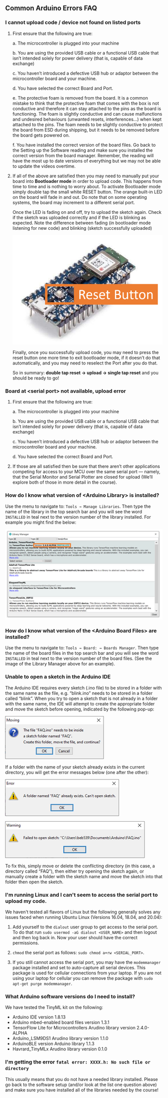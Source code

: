 ## Common Arduino Errors FAQ

### I cannot upload code / device not found on listed ports

1. First ensure that the following are true:
    
    a. The microcontroller is plugged into your machine
    
    b. You are using the provided USB cable or a functional USB cable that isn’t intended solely for power delivery (that is, capable of data exchange)
    
    c. You haven’t introduced a defective USB hub or adaptor between the microcontroller board and your machine.
    
    d. You have selected the correct Board and Port.

    e. The protective foam is removed from the board. It is a common mistake to think that the protective foam that comes with the box is not conductive and therefore it can stay attached to the pins as the board is functioning. The foam is slightly conductive and can cause malfunctions and undesired behaviours (unwanted resets, interferences...) when kept attached to the pins. The foam needs to be slightly conductive to protect the board from ESD during shipping, but it needs to be removed before the board gets powered on.

    f. You have installed the correct version of the board files. Go back to the Setting up the Software reading and make sure you installed the correct version from the board manager. Remember, the reading will have the most up to date versions of everything but we may not be able to update the videos overtime.

2. If all of the above are satisfied then you may need to manually put your board into **Bootloader mode** in order to upload code. This happens from time to time and is nothing to worry about. To activate Bootloader mode simply double tap the small white RESET button. The orange built-in LED on the board will fade in and out. Do note that on some operating systems, the board may increment to a different serial port.

    Once the LED is fading on and off, try to upload the sketch again. Check if the sketch was uploaded correctly and if the LED is blinking as expected. Note the difference between fading (in bootloader mode listening for new code) and blinking (sketch successfully uploaded)
    
    ![An image of the Nano 33 BLE Sense Highlighting the Reset Button](img/reset.png)
    
    Finally, once you successfully upload code, you may need to press the reset button one more time to exit bootloader mode, if it doesn’t do that automatically, and you may need to reselect the Port after you do that.
    
    So in summary: **double tap reset → upload → single tap reset** and you should be ready to go!
    
### Board at \<serial port\> not available, upload error
1. First ensure that the following are true:
    
    a. The microcontroller is plugged into your machine
    
    b. You are using the provided USB cable or a functional USB cable that isn’t intended solely for power delivery (that is, capable of data exchange)
    
    c. You haven’t introduced a defective USB hub or adaptor between the microcontroller board and your machine.
    
    d. You have selected the correct Board and Port.

2. If those are all satisfied then be sure that there aren’t other applications competing for access to your MCU over the same serial port — namely, that the Serial Monitor and Serial Plotter are closed for upload (We’ll explore both of those in more detail in the course).

### How do I know what version of \<Arduino Library\> is installed?

Use the menu to navigate to: ```Tools → Manage Libraries```. Then type the name of the library in the top search bar and you will see the word ```INSTALLED``` in teal next to the version number of the library installed. For example you might find the below:

![A screenshot of the library manager showing version 2.4.0-ALPHA of the TensofrFlow Lite for Microcontrollers Arduion library being installed.](img/library.png)

### How do I know what version of the \<Arduino Board Files\> are installed?

Use the menu to navigate to: ```Tools → Board: → Boards Manager```. Then type the name of the board files in the top search bar and you will see the word ```INSTALLED``` in teal next to the version number of the board files. (See the image of the Library Manager above for an example).


### Unable to open a sketch in the Arduino IDE

The Arduino IDE requires every sketch (.ino file) to be stored in a folder with the same name as the file, e.g. “blink.ino” needs to be stored in a folder called “blink”. When you try to open a sketch that is not already in a folder with the same name, the IDE will attempt to create the appropriate folder and move the sketch before opening, indicated by the following pop-up:

![A popup stating: The file "FAQ.ino" needs to be inside a sketch folder named "FAQ". Create this folder, move the file, and continue?](img/fileFolder.png)

If a folder with the name of your sketch already exists in the current directory, you will get the error messages below (one after the other):

![A popup stating: A folder named "FAQ" already exists. Can't open sketch.](img/folder.png)

![A popup stating: Failed to open sketch "PATH_TO_SKETCH".](img/filePath.png)

To fix this, simply move or delete the conflicting directory (in this case, a directory called “FAQ”), then either try opening the sketch again, or manually create a folder with the sketch name and move the sketch into that folder then open the sketch.

### I'm running Linux and I can't seem to access the serial port to upload my code.

We haven't tested all flavors of Linux but the following generally solves any issues faced when running Ubuntu Linux (Versions 16.04, 18.04, and 20.04):

1. Add yourself to the ```dialout``` user group to get access to the serial port. To do that run ```sudo usermod -aG dialout <USER_NAME>``` and then logout and then log back in. Now your user should have the correct permissions.

2. ```chmod``` the serial port as follows: ```sudo chmod a+rw <SERIAL_PORT>```.

3. If you still cannot access the serial port, you may have the ```modemmanager``` package installed and set to auto-capture all serial devices. This package is used for cellular connections from your laptop. If you are not using your laptop for cellular you can remove the package with ```sudo apt-get purge modemmanager```.

### What Arduino software versions do I need to install?

We have tested the TinyML kit on the following:
+ Arduino IDE version 1.8.13
+ Arduino mbed-enabled board files version 1.3.1
+ TensorFlow Lite for Microcontrollers Arudino library version 2.4.0-ALPHA
+ Arduino_LSM9DS1 Arudino library version 1.1.0
+ ArduinoBLE version Arduino library 1.1.3
+ Havrard_TinyMLx Arudino library version 0.1.0

### I'm getting the error ```fatal error: XXXX.h: No such file or directory```

This usually means that you do not have a needed library installed. Please go back to the software setup (and/or look at the list one question above) and make sure you have installed all of the libraries needed by the course!
